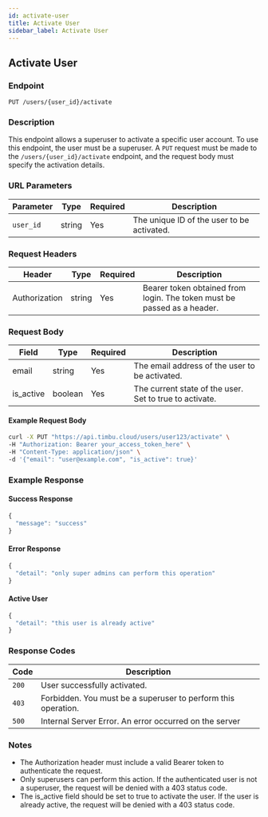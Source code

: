 ```yaml
---
id: activate-user
title: Activate User
sidebar_label: Activate User
---
```


## Activate User

### Endpoint
`PUT /users/{user_id}/activate`

### Description
This endpoint allows a superuser to activate a specific user account. To use this endpoint, the user must be a superuser. A `PUT` request must be made to the `/users/{user_id}/activate` endpoint, and the request body must specify the activation details.

### URL Parameters

| Parameter    | Type   | Required | Description                                      |
|--------------|--------|----------|--------------------------------------------------|
| `user_id`    | string | Yes      | The unique ID of the user to be activated.       |

### Request Headers

| Header       | Type    | Required | Description                                               |
|--------------|---------|----------|-----------------------------------------------------------|
| Authorization| string  | Yes      | Bearer token obtained from login. The token must be passed as a header. |

### Request Body

| Field        | Type    | Required | Description                                               |
|--------------|---------|----------|-----------------------------------------------------------|
| email        | string  | Yes      | The email address of the user to be activated.            |
| is_active    | boolean | Yes      | The current state of the user. Set to true to activate.   |

#### Example Request Body

```bash
curl -X PUT "https://api.timbu.cloud/users/user123/activate" \
-H "Authorization: Bearer your_access_token_here" \
-H "Content-Type: application/json" \
-d '{"email": "user@example.com", "is_active": true}'
```

### Example Response

#### Success Response

```jsx title="response"
{
  "message": "success"
}
```

#### Error Response

```jsx title="response"
{
  "detail": "only super admins can perform this operation"
}
```

#### Active User

```jsx title="response"
{
  "detail": "this user is already active"
}
```

### Response Codes

| Code        | Description   |
|------------------|--------|
| `200`| User successfully activated. |
| `403`    | Forbidden. You must be a superuser to perform this operation. |
| `500`          | Internal Server Error. An error occurred on the server |

### Notes
- The Authorization header must include a valid Bearer token to authenticate the request.
- Only superusers can perform this action. If the authenticated user is not a superuser, the request will be denied with a 403 status code.
- The is_active field should be set to true to activate the user. If the user is already active, the request will be denied with a 403 status code.